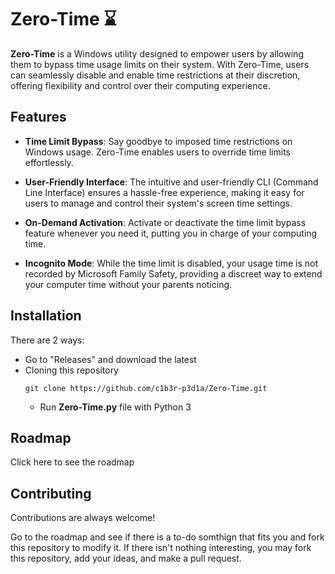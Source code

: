 # Zero-Time ⌛
**Zero-Time** is a Windows utility designed to empower users by allowing them to bypass time usage limits on their system. With Zero-Time, users can seamlessly disable and enable time restrictions at their discretion, offering flexibility and control over their computing experience.


## Features

- **Time Limit Bypass**: Say goodbye to imposed time restrictions on Windows usage. Zero-Time enables users to override time limits effortlessly.

- **User-Friendly Interface**: The intuitive and user-friendly CLI (Command Line Interface) ensures a hassle-free experience, making it easy for users to manage and control their system's screen time settings.

- **On-Demand Activation**: Activate or deactivate the time limit bypass feature whenever you need it, putting you in charge of your computing time.

- **Incognito Mode**: While the time limit is disabled, your usage time is not recorded by Microsoft Family Safety, providing a discreet way to extend your computer time without your parents noticing.


## Installation
There are 2 ways:
- Go to "Releases" and download the latest
- Cloning this repository
    ```
    git clone https://github.com/c1b3r-p3d1a/Zero-Time.git
    ```
    - Run **Zero-Time.py** file with Python 3
    
## Roadmap

Click here to see the roadmap


## Contributing

Contributions are always welcome!

Go to the roadmap and see if there is a to-do somthign that fits you and fork this repository to modify it. If there isn't nothing interesting, you may fork this repository, add your ideas, and make a pull request.

